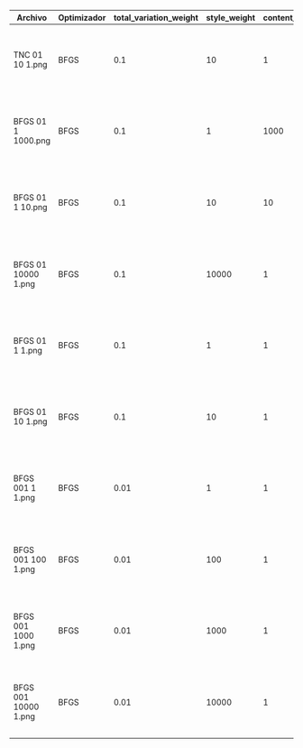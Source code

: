 | Archivo | Optimizador | total_variation_weight | style_weight | content_weight | Image |
| --- | --- | --- | --- | --- | --- |
| TNC 01 10 1.png | BFGS | 0.1 | 10 | 1 | <img style="-webkit-user-select: none;margin: auto;cursor: zoom-in;background-color: hsl(0, 0%, 90%);transition: background-color 300ms;" src="TNC 01 10 1.png" width="153.3" height="118.3"> |
| BFGS 01 1 1000.png | BFGS | 0.1 | 1 | 1000 | <img style="-webkit-user-select: none;margin: auto;cursor: zoom-in;background-color: hsl(0, 0%, 90%);transition: background-color 300ms;" src="BFGS 01 1 1000.png" width="153.3" height="118.3"> | 
| BFGS 01 1 10.png | BFGS | 0.1 | 10 | 10 | <img style="-webkit-user-select: none;margin: auto;cursor: zoom-in;background-color: hsl(0, 0%, 90%);transition: background-color 300ms;" src="BFGS 001 10000 1.png" width="153.3" height="118.3"> |
| BFGS 01 10000 1.png | BFGS | 0.1 | 10000 | 1 | <img style="-webkit-user-select: none;margin: auto;cursor: zoom-in;background-color: hsl(0, 0%, 90%);transition: background-color 300ms;" src="BFGS 01 10000 1.png" width="153.3" height="118.3"> |
| BFGS 01 1 1.png | BFGS | 0.1 | 1 | 1 | <img style="-webkit-user-select: none;margin: auto;cursor: zoom-in;background-color: hsl(0, 0%, 90%);transition: background-color 300ms;" src="BFGS 01 1 1.png" width="153.3" height="118.3"> |
| BFGS 01 10 1.png | BFGS | 0.1 | 10 | 1 | <img style="-webkit-user-select: none;margin: auto;cursor: zoom-in;background-color: hsl(0, 0%, 90%);transition: background-color 300ms;" src="BFGS 01 10 1.png" width="153.3" height="118.3"> |
| BFGS 001 1 1.png | BFGS | 0.01 | 1 | 1 | <img style="-webkit-user-select: none;margin: auto;cursor: zoom-in;background-color: hsl(0, 0%, 90%);transition: background-color 300ms;" src="BFGS 001 1 1.png" width="153.3" height="118.3"> | 
| BFGS 001 100 1.png | BFGS | 0.01 | 100 | 1 | <img style="-webkit-user-select: none;margin: auto;cursor: zoom-in;background-color: hsl(0, 0%, 90%);transition: background-color 300ms;" src="BFGS 001 100 1.png" width="153.3" height="118.3"> |
| BFGS 001 1000 1.png | BFGS | 0.01 | 1000 | 1 | <img style="-webkit-user-select: none;margin: auto;cursor: zoom-in;background-color: hsl(0, 0%, 90%);transition: background-color 300ms;" src="BFGS 001 1000 1.png" width="153.3" height="118.3"> |
| BFGS 001 10000 1.png | BFGS | 0.01 | 10000 | 1 | <img style="-webkit-user-select: none;margin: auto;cursor: zoom-in;background-color: hsl(0, 0%, 90%);transition: background-color 300ms;" src="BFGS 001 10000 1.png" width="153.3" height="118.3"> |
